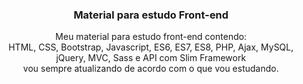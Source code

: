 <h3 align="center">Material para estudo Front-end</h3>

<p align="center">
  Meu material para estudo front-end contendo: <br />
  HTML, CSS, Bootstrap, Javascript, ES6, ES7, ES8, PHP, Ajax, MySQL, jQuery, MVC, Sass e API com Slim Framework <br />
  vou sempre atualizando de acordo   com o que vou estudando.
</p>
